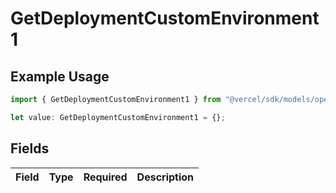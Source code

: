 # GetDeploymentCustomEnvironment1

## Example Usage

```typescript
import { GetDeploymentCustomEnvironment1 } from "@vercel/sdk/models/operations/getdeployment.js";

let value: GetDeploymentCustomEnvironment1 = {};
```

## Fields

| Field       | Type        | Required    | Description |
| ----------- | ----------- | ----------- | ----------- |